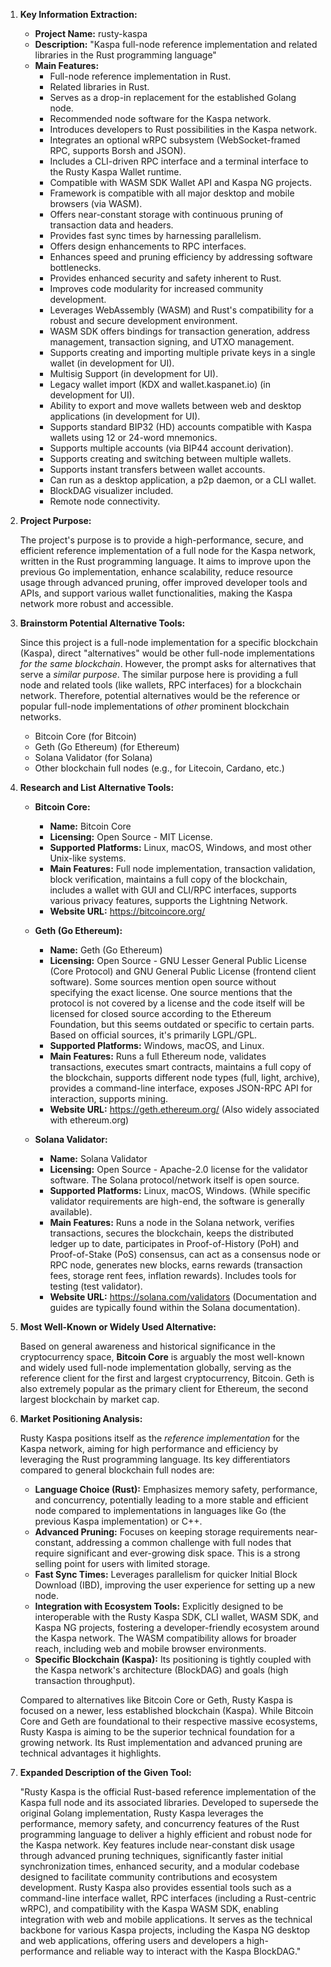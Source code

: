 1.  **Key Information Extraction:**

    *   **Project Name:** rusty-kaspa
    *   **Description:** "Kaspa full-node reference implementation and related libraries in the Rust programming language"
    *   **Main Features:**
        *   Full-node reference implementation in Rust.
        *   Related libraries in Rust.
        *   Serves as a drop-in replacement for the established Golang node.
        *   Recommended node software for the Kaspa network.
        *   Introduces developers to Rust possibilities in the Kaspa network.
        *   Integrates an optional wRPC subsystem (WebSocket-framed RPC, supports Borsh and JSON).
        *   Includes a CLI-driven RPC interface and a terminal interface to the Rusty Kaspa Wallet runtime.
        *   Compatible with WASM SDK Wallet API and Kaspa NG projects.
        *   Framework is compatible with all major desktop and mobile browsers (via WASM).
        *   Offers near-constant storage with continuous pruning of transaction data and headers.
        *   Provides fast sync times by harnessing parallelism.
        *   Offers design enhancements to RPC interfaces.
        *   Enhances speed and pruning efficiency by addressing software bottlenecks.
        *   Provides enhanced security and safety inherent to Rust.
        *   Improves code modularity for increased community development.
        *   Leverages WebAssembly (WASM) and Rust's compatibility for a robust and secure development environment.
        *   WASM SDK offers bindings for transaction generation, address management, transaction signing, and UTXO management.
        *   Supports creating and importing multiple private keys in a single wallet (in development for UI).
        *   Multisig Support (in development for UI).
        *   Legacy wallet import (KDX and wallet.kaspanet.io) (in development for UI).
        *   Ability to export and move wallets between web and desktop applications (in development for UI).
        *   Supports standard BIP32 (HD) accounts compatible with Kaspa wallets using 12 or 24-word mnemonics.
        *   Supports multiple accounts (via BIP44 account derivation).
        *   Supports creating and switching between multiple wallets.
        *   Supports instant transfers between wallet accounts.
        *   Can run as a desktop application, a p2p daemon, or a CLI wallet.
        *   BlockDAG visualizer included.
        *   Remote node connectivity.

2.  **Project Purpose:**

    The project's purpose is to provide a high-performance, secure, and efficient reference implementation of a full node for the Kaspa network, written in the Rust programming language. It aims to improve upon the previous Go implementation, enhance scalability, reduce resource usage through advanced pruning, offer improved developer tools and APIs, and support various wallet functionalities, making the Kaspa network more robust and accessible.

3.  **Brainstorm Potential Alternative Tools:**

    Since this project is a full-node implementation for a specific blockchain (Kaspa), direct "alternatives" would be other full-node implementations *for the same blockchain*. However, the prompt asks for alternatives that serve a *similar purpose*. The similar purpose here is providing a full node and related tools (like wallets, RPC interfaces) for a blockchain network. Therefore, potential alternatives would be the reference or popular full-node implementations of *other* prominent blockchain networks.

    *   Bitcoin Core (for Bitcoin)
    *   Geth (Go Ethereum) (for Ethereum)
    *   Solana Validator (for Solana)
    *   Other blockchain full nodes (e.g., for Litecoin, Cardano, etc.)

4.  **Research and List Alternative Tools:**

    *   **Bitcoin Core:**
        *   **Name:** Bitcoin Core
        *   **Licensing:** Open Source - MIT License.
        *   **Supported Platforms:** Linux, macOS, Windows, and most other Unix-like systems.
        *   **Main Features:** Full node implementation, transaction validation, block verification, maintains a full copy of the blockchain, includes a wallet with GUI and CLI/RPC interfaces, supports various privacy features, supports the Lightning Network.
        *   **Website URL:** https://bitcoincore.org/

    *   **Geth (Go Ethereum):**
        *   **Name:** Geth (Go Ethereum)
        *   **Licensing:** Open Source - GNU Lesser General Public License (Core Protocol) and GNU General Public License (frontend client software). Some sources mention open source without specifying the exact license. One source mentions that the protocol is not covered by a license and the code itself will be licensed for closed source according to the Ethereum Foundation, but this seems outdated or specific to certain parts. Based on official sources, it's primarily LGPL/GPL.
        *   **Supported Platforms:** Windows, macOS, and Linux.
        *   **Main Features:** Runs a full Ethereum node, validates transactions, executes smart contracts, maintains a full copy of the blockchain, supports different node types (full, light, archive), provides a command-line interface, exposes JSON-RPC API for interaction, supports mining.
        *   **Website URL:** https://geth.ethereum.org/ (Also widely associated with ethereum.org)

    *   **Solana Validator:**
        *   **Name:** Solana Validator
        *   **Licensing:** Open Source - Apache-2.0 license for the validator software. The Solana protocol/network itself is open source.
        *   **Supported Platforms:** Linux, macOS, Windows. (While specific validator requirements are high-end, the software is generally available).
        *   **Main Features:** Runs a node in the Solana network, verifies transactions, secures the blockchain, keeps the distributed ledger up to date, participates in Proof-of-History (PoH) and Proof-of-Stake (PoS) consensus, can act as a consensus node or RPC node, generates new blocks, earns rewards (transaction fees, storage rent fees, inflation rewards). Includes tools for testing (test validator).
        *   **Website URL:** https://solana.com/validators (Documentation and guides are typically found within the Solana documentation).

5.  **Most Well-Known or Widely Used Alternative:**

    Based on general awareness and historical significance in the cryptocurrency space, **Bitcoin Core** is arguably the most well-known and widely used full-node implementation globally, serving as the reference client for the first and largest cryptocurrency, Bitcoin. Geth is also extremely popular as the primary client for Ethereum, the second largest blockchain by market cap.

6.  **Market Positioning Analysis:**

    Rusty Kaspa positions itself as the *reference implementation* for the Kaspa network, aiming for high performance and efficiency by leveraging the Rust programming language. Its key differentiators compared to general blockchain full nodes are:

    *   **Language Choice (Rust):** Emphasizes memory safety, performance, and concurrency, potentially leading to a more stable and efficient node compared to implementations in languages like Go (the previous Kaspa implementation) or C++.
    *   **Advanced Pruning:** Focuses on keeping storage requirements near-constant, addressing a common challenge with full nodes that require significant and ever-growing disk space. This is a strong selling point for users with limited storage.
    *   **Fast Sync Times:** Leverages parallelism for quicker Initial Block Download (IBD), improving the user experience for setting up a new node.
    *   **Integration with Ecosystem Tools:** Explicitly designed to be interoperable with the Rusty Kaspa SDK, CLI wallet, WASM SDK, and Kaspa NG projects, fostering a developer-friendly ecosystem around the Kaspa network. The WASM compatibility allows for broader reach, including web and mobile browser environments.
    *   **Specific Blockchain (Kaspa):** Its positioning is tightly coupled with the Kaspa network's architecture (BlockDAG) and goals (high transaction throughput).

    Compared to alternatives like Bitcoin Core or Geth, Rusty Kaspa is focused on a newer, less established blockchain (Kaspa). While Bitcoin Core and Geth are foundational to their respective massive ecosystems, Rusty Kaspa is aiming to be the superior technical foundation for a growing network. Its Rust implementation and advanced pruning are technical advantages it highlights.

7.  **Expanded Description of the Given Tool:**

    "Rusty Kaspa is the official Rust-based reference implementation of the Kaspa full node and its associated libraries. Developed to supersede the original Golang implementation, Rusty Kaspa leverages the performance, memory safety, and concurrency features of the Rust programming language to deliver a highly efficient and robust node for the Kaspa network. Key features include near-constant disk usage through advanced pruning techniques, significantly faster initial synchronization times, enhanced security, and a modular codebase designed to facilitate community contributions and ecosystem development. Rusty Kaspa also provides essential tools such as a command-line interface wallet, RPC interfaces (including a Rust-centric wRPC), and compatibility with the Kaspa WASM SDK, enabling integration with web and mobile applications. It serves as the technical backbone for various Kaspa projects, including the Kaspa NG desktop and web applications, offering users and developers a high-performance and reliable way to interact with the Kaspa BlockDAG."